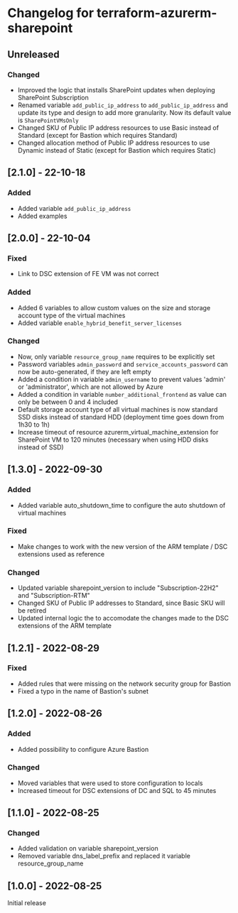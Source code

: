 # Changelog for terraform-azurerm-sharepoint

## Unreleased

### Changed

- Improved the logic that installs SharePoint updates when deploying SharePoint Subscription
- Renamed variable `add_public_ip_address` to `add_public_ip_address` and update its type and design to add more granularity. Now its default value is `SharePointVMsOnly`
- Changed SKU of Public IP address resources to use Basic instead of Standard (except for Bastion which requires Standard)
- Changed allocation method of Public IP address resources to use Dynamic instead of Static (except for Bastion which requires Static)

## [2.1.0] - 22-10-18

### Added

- Added variable `add_public_ip_address`
- Added examples

## [2.0.0] - 22-10-04

### Fixed

- Link to DSC extension of FE VM was not correct

### Added

- Added 6 variables to allow custom values on the size and storage account type of the virtual machines
- Added variable `enable_hybrid_benefit_server_licenses`

### Changed

- Now, only variable `resource_group_name` requires to be explicitly set
- Password variables `admin_password` and `service_accounts_password` can now be auto-generated, if they are left empty
- Added a condition in variable `admin_username` to prevent values 'admin' or 'administrator', which are not allowed by Azure
- Added a condition in variable `number_additional_frontend` as value can only be between 0 and 4 included
- Default storage account type of all virtual machines is now standard SSD disks instead of standard HDD (deployment time goes down from 1h30 to 1h)
- Increase timeout of resource azurerm_virtual_machine_extension for SharePoint VM to 120 minutes (necessary when using HDD disks instead of SSD)

## [1.3.0] -  2022-09-30

### Added

- Added variable auto_shutdown_time to configure the auto shutdown of virtual machines

### Fixed

- Make changes to work with the new version of the ARM template / DSC extensions used as reference

### Changed

- Updated variable sharepoint_version to include "Subscription-22H2" and "Subscription-RTM"
- Changed SKU of Public IP addresses to Standard, since Basic SKU will be retired
- Updated internal logic the to accomodate the changes made to the DSC extensions of the ARM template

## [1.2.1] - 2022-08-29

### Fixed

- Added rules that were missing on the network security group for Bastion
- Fixed a typo in the name of Bastion's subnet

## [1.2.0] - 2022-08-26

### Added

- Added possibility to configure Azure Bastion

### Changed

- Moved variables that were used to store configuration to locals
- Increased timeout for DSC extensions of DC and SQL to 45 minutes

## [1.1.0] - 2022-08-25

### Changed

- Added validation on variable sharepoint_version
- Removed variable dns_label_prefix and replaced it variable resource_group_name

## [1.0.0] - 2022-08-25

Initial release
